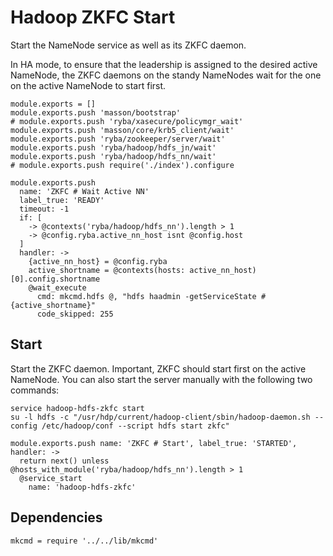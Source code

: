 
# Hadoop ZKFC Start

Start the NameNode service as well as its ZKFC daemon.

In HA mode, to ensure that the leadership is assigned to the desired active
NameNode, the ZKFC daemons on the standy NameNodes wait for the one on the
active NameNode to start first.

    module.exports = []
    module.exports.push 'masson/bootstrap'
    # module.exports.push 'ryba/xasecure/policymgr_wait'
    module.exports.push 'masson/core/krb5_client/wait'
    module.exports.push 'ryba/zookeeper/server/wait'
    module.exports.push 'ryba/hadoop/hdfs_jn/wait'
    module.exports.push 'ryba/hadoop/hdfs_nn/wait'
    # module.exports.push require('./index').configure

    module.exports.push
      name: 'ZKFC # Wait Active NN'
      label_true: 'READY'
      timeout: -1
      if: [
        -> @contexts('ryba/hadoop/hdfs_nn').length > 1
        -> @config.ryba.active_nn_host isnt @config.host
      ]
      handler: ->
        {active_nn_host} = @config.ryba
        active_shortname = @contexts(hosts: active_nn_host)[0].config.shortname
        @wait_execute
          cmd: mkcmd.hdfs @, "hdfs haadmin -getServiceState #{active_shortname}"
          code_skipped: 255

## Start

Start the ZKFC daemon. Important, ZKFC should start first on the active
NameNode. You can also start the server manually with the following two
commands:

```
service hadoop-hdfs-zkfc start
su -l hdfs -c "/usr/hdp/current/hadoop-client/sbin/hadoop-daemon.sh --config /etc/hadoop/conf --script hdfs start zkfc"
```

    module.exports.push name: 'ZKFC # Start', label_true: 'STARTED', handler: ->
      return next() unless @hosts_with_module('ryba/hadoop/hdfs_nn').length > 1
      @service_start
        name: 'hadoop-hdfs-zkfc'

## Dependencies

    mkcmd = require '../../lib/mkcmd'
